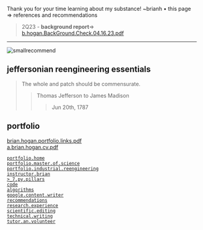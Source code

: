 Thank you for your time learning about my substance! ~brianh
• this page => references and recommendations 

> 2Q23 - **background report**=> [b.hogan.BackGround.Check.04.16.23.pdf](https://github.com/bbe2/portfolio/files/11243260/b.hogan.BackGround.Check.04.16.23.pdf)  
 
---------------
![smallrecommend](https://user-images.githubusercontent.com/59778456/201481430-656a5cc1-f7d2-41c3-917c-4a35f1fd9776.JPG)

## jeffersonian reengineering essentials   
> The whole and patch should be commensurate.  
>> Thomas Jefferson to James Madison  
>>> Jun 20th, 1787  

## portfolio  
[brian.hogan.portfolio.links.pdf](https://github.com/bbe2/portfolio/files/12614650/brian.hogan.portfolio.links.pdf)  
[a.brian.hogan.cv.pdf](https://github.com/bbe2/portfolio/files/12614619/a.brian.hogan.cv.pdf)  

[`portfolio.home`](https://github.com/bbe2/portfolio)  
[`portfolio.master.of.science`](https://github.com/bbe2/portfolio/tree/master_portfolio)  
[`portfolio.industrial.reengineering`](https://github.com/bbe2/portfolio/tree/reengineering)  
[`instructor.brian`](https://github.com/bbe2/instructor.brian)  
[`>_7.py.pillars`](https://github.com/bbe2/portfolio/tree/%3E_7_Pillars_of_Python)   
[`code`](https://github.com/bbe2/portfolio/tree/code)  
[`algorithms`](https://github.com/bbe2/professor.full.brain/tree/algorithms)  
[`google.content.writer`](https://github.com/bbe2/portfolio/tree/tech_curriculum_an_GwG)  
[`recommendations`](https://github.com/bbe2/portfolio/tree/reference_recommend)    
[`research.experience`](https://github.com/bbe2/portfolio/tree/research_experience )  
[`scientific.editing`](https://github.com/bbe2/portfolio/tree/scientific_edit)  
[`technical.writing`](https://github.com/bbe2/portfolio/tree/tech_write)  
[`tutor.an.volunteer`](https://github.com/bbe2/portfolio/tree/tutor_volunteer)  

